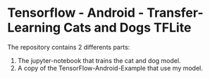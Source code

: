 # Tensorflow - Android - Transfer-Learning Cats and Dogs TFLite

The repository contains 2 differents parts:

1. The jupyter-notebook that trains the cat and dog model.
2. A copy of the TensorFlow-Android-Example that use my model.
